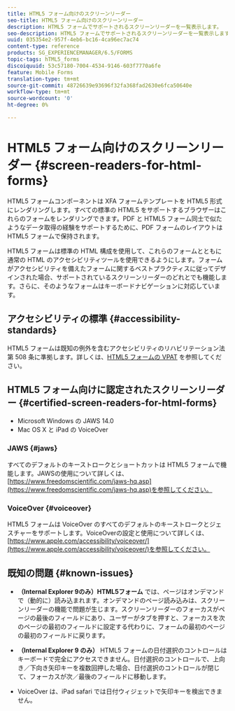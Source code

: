 ```yaml
---
title: HTML5 フォーム向けのスクリーンリーダー
seo-title: HTML5 フォーム向けのスクリーンリーダー
description: HTML5 フォームでサポートされるスクリーンリーダーを一覧表示します。
seo-description: HTML5 フォームでサポートされるスクリーンリーダーを一覧表示します。
uuid: 035354e2-957f-4eb6-bc16-4ca96ec7ac74
content-type: reference
products: SG_EXPERIENCEMANAGER/6.5/FORMS
topic-tags: hTML5_forms
discoiquuid: 53c57180-7004-4534-9146-603f7770a6fe
feature: Mobile Forms
translation-type: tm+mt
source-git-commit: 48726639e93696f32fa368fad2630e6fca50640e
workflow-type: tm+mt
source-wordcount: '0'
ht-degree: 0%

---
```



# HTML5 フォーム向けのスクリーンリーダー {#screen-readers-for-html-forms}

HTML5 フォームコンポーネントは XFA フォームテンプレートを HTML5 形式にレンダリングします。すべての標準の HTML5 をサポートするブラウザーはこれらのフォームをレンダリングできます。PDF と HTML5 フォーム同士で似たようなデータ取得の経験をサポートするために、PDF フォームのレイアウトは HTML5 フォームで保持されます。

HTML5 フォームは標準の HTML 構成を使用して、これらのフォームとともに通常の HTML のアクセシビリティツールを使用できるようにします。フォームがアクセシビリティを備えたフォームに関するベストプラクティスに従ってデザインされた場合、サポートされているスクリーンリーダーのどれとでも機能します。さらに、そのようなフォームはキーボードナビゲーションに対応しています。

## アクセシビリティの標準 {#accessibility-standards}

HTML5 フォームは既知の例外を含むアクセシビリティのリハビリテーション法第 508 条に準拠します。詳しくは、[HTML5 フォームの VPAT](https://www.adobe.com/mena_en/accessibility/compliance/livecycle-mobile-forms-es4-section-508-vpat.html) を参照してください。

## HTML5 フォーム向けに認定されたスクリーンリーダー  {#certified-screen-readers-for-html-forms}

* Microsoft Windows の JAWS 14.0
* Mac OS X と iPad の VoiceOver

### JAWS  {#jaws}

すべてのデフォルトのキーストロークとショートカットは HTML5 フォームで機能します。JAWSの使用について詳しくは、[https://www.freedomscientific.com/jaws-hq.asp](https://www.freedomscientific.com/jaws-hq.asp)を参照してください。

### VoiceOver {#voiceover}

HTML5 フォームは VoiceOver のすべてのデフォルトのキーストロークとジェスチャーをサポートします。VoiceOverの設定と使用について詳しくは、[https://www.apple.com/accessibility/voiceover/](https://www.apple.com/accessibility/voiceover/)を参照してください。

## 既知の問題 {#known-issues}

* **（Internal Explorer 9のみ）HTML5フォーム** では、ページはオンデマンドで（動的に）読み込まれます。オンデマンドのページ読み込みは、スクリーンリーダーの機能で問題が生じます。スクリーンリーダーのフォーカスがページの最後のフィールドにあり、ユーザーがタブを押すと、フォーカスを次のページの最初のフィールドに設定する代わりに、フォームの最初のページの最初のフィールドに戻ります。
* **（Internal Explorer 9 のみ）** HTML5 フォームの日付選択のコントロールはキーボードで完全にアクセスできません。日付選択のコントロールで、上向き／下向き矢印キーを複数回押した場合、日付選択のコントロールが閉じて、フォーカスが次／最後のフィールドに移動します。 

* VoiceOver は、iPad safari では日付ウィジェットで矢印キーを検出できません。
